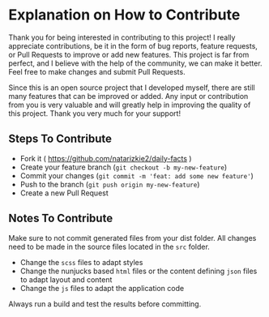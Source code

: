 
# Explanation on How to Contribute

Thank you for being interested in contributing to this project! I really appreciate contributions, be it in the form of bug reports, feature requests, or Pull Requests to improve or add new features. This project is far from perfect, and I believe with the help of the community, we can make it better. Feel free to make changes and submit Pull Requests.

Since this is an open source project that I developed myself, there are still many features that can be improved or added. Any input or contribution from you is very valuable and will greatly help in improving the quality of this project. Thank you very much for your support!

## Steps To Contribute

* Fork it ( https://github.com/natarizkie2/daily-facts )
* Create your feature branch (`git checkout -b my-new-feature`)
* Commit your changes (`git commit -m 'feat: add some new feature'`)
* Push to the branch (`git push origin my-new-feature`)
* Create a new Pull Request

## Notes To Contribute

Make sure to not commit generated files from your dist folder. All changes need to be made in the source files located in the `src` folder.

* Change the `scss` files to adapt styles
* Change the nunjucks based `html` files or the content defining `json` files to adapt layout and content
* Change the `js` files to adapt the application code

Always run a build and test the results before committing.
